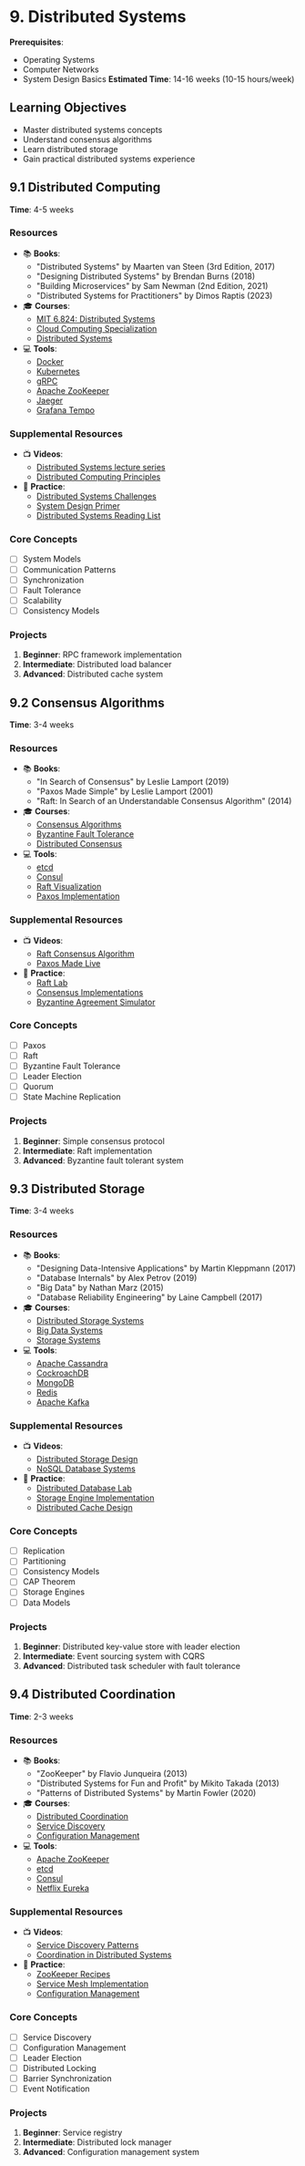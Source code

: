 # 9. Distributed Systems

**Prerequisites**: 
- Operating Systems
- Computer Networks
- System Design Basics
**Estimated Time**: 14-16 weeks (10-15 hours/week)

## Learning Objectives

- Master distributed systems concepts
- Understand consensus algorithms
- Learn distributed storage
- Gain practical distributed systems experience

## 9.1 Distributed Computing

**Time**: 4-5 weeks

### Resources

- 📚 **Books**:
  - "Distributed Systems" by Maarten van Steen (3rd Edition, 2017)
  - "Designing Distributed Systems" by Brendan Burns (2018)
  - "Building Microservices" by Sam Newman (2nd Edition, 2021)
  - "Distributed Systems for Practitioners" by Dimos Raptis (2023)
- 🎓 **Courses**:
  - [MIT 6.824: Distributed Systems](https://pdos.csail.mit.edu/6.824/)
  - [Cloud Computing Specialization](https://www.coursera.org/specializations/cloud-computing)
  - [Distributed Systems](https://www.edx.org/course/distributed-systems)
- 💻 **Tools**:
  - [Docker](https://www.docker.com/)
  - [Kubernetes](https://kubernetes.io/)
  - [gRPC](https://grpc.io/)
  - [Apache ZooKeeper](https://zookeeper.apache.org/)
  - [Jaeger](https://www.jaegertracing.io/)
  - [Grafana Tempo](https://grafana.com/oss/tempo/)

### Supplemental Resources
- 📺 **Videos**:
  - [Distributed Systems lecture series](https://www.youtube.com/watch?v=cQP8WApzIQQ)
  - [Distributed Computing Principles](https://www.youtube.com/watch?v=Y6Ev8GIlbxc)
- 📝 **Practice**:
  - [Distributed Systems Challenges](https://github.com/aphyr/distsys-class)
  - [System Design Primer](https://github.com/donnemartin/system-design-primer)
  - [Distributed Systems Reading List](https://dancres.github.io/Pages/)

### Core Concepts

- [ ] System Models
- [ ] Communication Patterns
- [ ] Synchronization
- [ ] Fault Tolerance
- [ ] Scalability
- [ ] Consistency Models

### Projects

1. **Beginner**: RPC framework implementation
2. **Intermediate**: Distributed load balancer
3. **Advanced**: Distributed cache system

## 9.2 Consensus Algorithms

**Time**: 3-4 weeks

### Resources

- 📚 **Books**:
  - "In Search of Consensus" by Leslie Lamport (2019)
  - "Paxos Made Simple" by Leslie Lamport (2001)
  - "Raft: In Search of an Understandable Consensus Algorithm" (2014)
- 🎓 **Courses**:
  - [Consensus Algorithms](https://www.coursera.org/learn/cloud-computing-2)
  - [Byzantine Fault Tolerance](https://www.edx.org/course/blockchain-technology)
  - [Distributed Consensus](https://www.udacity.com/course/distributed-systems--ud615)
- 💻 **Tools**:
  - [etcd](https://etcd.io/)
  - [Consul](https://www.consul.io/)
  - [Raft Visualization](https://raft.github.io/)
  - [Paxos Implementation](https://github.com/paxos)

### Supplemental Resources
- 📺 **Videos**:
  - [Raft Consensus Algorithm](https://www.youtube.com/watch?v=vYp4LYbnnW8)
  - [Paxos Made Live](https://www.youtube.com/watch?v=JEpsBg0AO6o)
- 📝 **Practice**:
  - [Raft Lab](https://pdos.csail.mit.edu/6.824/labs/lab-raft.html)
  - [Consensus Implementations](https://github.com/etcd-io/etcd/tree/master/raft)
  - [Byzantine Agreement Simulator](https://github.com/byzantine-lab)

### Core Concepts

- [ ] Paxos
- [ ] Raft
- [ ] Byzantine Fault Tolerance
- [ ] Leader Election
- [ ] Quorum
- [ ] State Machine Replication

### Projects

1. **Beginner**: Simple consensus protocol
2. **Intermediate**: Raft implementation
3. **Advanced**: Byzantine fault tolerant system

## 9.3 Distributed Storage

**Time**: 3-4 weeks

### Resources

- 📚 **Books**:
  - "Designing Data-Intensive Applications" by Martin Kleppmann (2017)
  - "Database Internals" by Alex Petrov (2019)
  - "Big Data" by Nathan Marz (2015)
  - "Database Reliability Engineering" by Laine Campbell (2017)
- 🎓 **Courses**:
  - [Distributed Storage Systems](https://www.coursera.org/learn/cloud-storage)
  - [Big Data Systems](https://www.edx.org/course/big-data-systems)
  - [Storage Systems](https://www.udacity.com/course/storage-systems--ud815)
- 💻 **Tools**:
  - [Apache Cassandra](https://cassandra.apache.org/)
  - [CockroachDB](https://www.cockroachlabs.com/)
  - [MongoDB](https://www.mongodb.com/)
  - [Redis](https://redis.io/)
  - [Apache Kafka](https://kafka.apache.org/)

### Supplemental Resources
- 📺 **Videos**:
  - [Distributed Storage Design](https://www.youtube.com/watch?v=S2-5CQ6j8HM)
  - [NoSQL Database Systems](https://www.youtube.com/watch?v=xQnIN9bW0og)
- 📝 **Practice**:
  - [Distributed Database Lab](https://github.com/pingcap/talent-plan)
  - [Storage Engine Implementation](https://github.com/facebook/rocksdb)
  - [Distributed Cache Design](https://github.com/redis/redis)

### Core Concepts

- [ ] Replication
- [ ] Partitioning
- [ ] Consistency Models
- [ ] CAP Theorem
- [ ] Storage Engines
- [ ] Data Models

### Projects

1. **Beginner**: Distributed key-value store with leader election
2. **Intermediate**: Event sourcing system with CQRS
3. **Advanced**: Distributed task scheduler with fault tolerance

## 9.4 Distributed Coordination

**Time**: 2-3 weeks

### Resources

- 📚 **Books**:
  - "ZooKeeper" by Flavio Junqueira (2013)
  - "Distributed Systems for Fun and Profit" by Mikito Takada (2013)
  - "Patterns of Distributed Systems" by Martin Fowler (2020)
- 🎓 **Courses**:
  - [Distributed Coordination](https://www.coursera.org/learn/cloud-services)
  - [Service Discovery](https://www.udacity.com/course/service-discovery--ud923)
  - [Configuration Management](https://www.edx.org/course/configuration-management)
- 💻 **Tools**:
  - [Apache ZooKeeper](https://zookeeper.apache.org/)
  - [etcd](https://etcd.io/)
  - [Consul](https://www.consul.io/)
  - [Netflix Eureka](https://github.com/Netflix/eureka)

### Supplemental Resources
- 📺 **Videos**:
  - [Service Discovery Patterns](https://www.youtube.com/watch?v=GboiMJm6WlA)
  - [Coordination in Distributed Systems](https://www.youtube.com/watch?v=8RtOI7WPqEQ)
- 📝 **Practice**:
  - [ZooKeeper Recipes](https://zookeeper.apache.org/doc/current/recipes.html)
  - [Service Mesh Implementation](https://github.com/istio/istio)
  - [Configuration Management](https://github.com/etcd-io/etcd)

### Core Concepts

- [ ] Service Discovery
- [ ] Configuration Management
- [ ] Leader Election
- [ ] Distributed Locking
- [ ] Barrier Synchronization
- [ ] Event Notification

### Projects

1. **Beginner**: Service registry
2. **Intermediate**: Distributed lock manager
3. **Advanced**: Configuration management system
